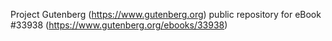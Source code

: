 Project Gutenberg (https://www.gutenberg.org) public repository for eBook #33938 (https://www.gutenberg.org/ebooks/33938)
